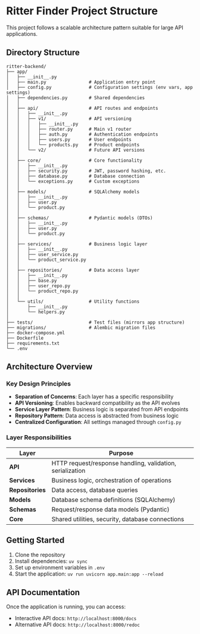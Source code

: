 # Ritter Finder Project Structure

This project follows a scalable architecture pattern suitable for large API applications.

## Directory Structure

```
ritter-backend/
├── app/
│   ├── __init__.py
│   ├── main.py                # Application entry point
│   ├── config.py              # Configuration settings (env vars, app settings)
│   ├── dependencies.py        # Shared dependencies
│   │
│   ├── api/                   # API routes and endpoints
│   │   ├── __init__.py
│   │   ├── v1/                # API versioning
│   │   │   ├── __init__.py
│   │   │   ├── router.py      # Main v1 router
│   │   │   ├── auth.py        # Authentication endpoints
│   │   │   ├── users.py       # User endpoints
│   │   │   └── products.py    # Product endpoints
│   │   └── v2/                # Future API versions
│   │
│   ├── core/                  # Core functionality
│   │   ├── __init__.py
│   │   ├── security.py        # JWT, password hashing, etc.
│   │   ├── database.py        # Database connection
│   │   └── exceptions.py      # Custom exceptions
│   │
│   ├── models/                # SQLAlchemy models
│   │   ├── __init__.py
│   │   ├── user.py
│   │   └── product.py
│   │
│   ├── schemas/               # Pydantic models (DTOs)
│   │   ├── __init__.py
│   │   ├── user.py
│   │   └── product.py
│   │
│   ├── services/              # Business logic layer
│   │   ├── __init__.py
│   │   ├── user_service.py
│   │   └── product_service.py
│   │
│   ├── repositories/          # Data access layer
│   │   ├── __init__.py
│   │   ├── base.py
│   │   ├── user_repo.py
│   │   └── product_repo.py
│   │
│   └── utils/                 # Utility functions
│       ├── __init__.py
│       └── helpers.py
│
├── tests/                     # Test files (mirrors app structure)
├── migrations/                # Alembic migration files
├── docker-compose.yml
├── Dockerfile
├── requirements.txt
└── .env
```

## Architecture Overview

### Key Design Principles

- **Separation of Concerns**: Each layer has a specific responsibility
- **API Versioning**: Enables backward compatibility as the API evolves
- **Service Layer Pattern**: Business logic is separated from API endpoints
- **Repository Pattern**: Data access is abstracted from business logic
- **Centralized Configuration**: All settings managed through `config.py`

### Layer Responsibilities

| Layer | Purpose |
|-------|---------|
| **API** | HTTP request/response handling, validation, serialization |
| **Services** | Business logic, orchestration of operations |
| **Repositories** | Data access, database queries |
| **Models** | Database schema definitions (SQLAlchemy) |
| **Schemas** | Request/response data models (Pydantic) |
| **Core** | Shared utilities, security, database connections |


## Getting Started

1. Clone the repository
2. Install dependencies: `uv sync`
3. Set up environment variables in `.env`
4. Start the application: `uv run uvicorn app.main:app --reload`

## API Documentation

Once the application is running, you can access:
- Interactive API docs: `http://localhost:8000/docs`
- Alternative API docs: `http://localhost:8000/redoc`